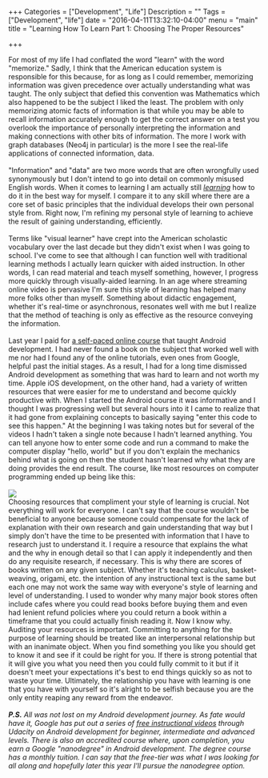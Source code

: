 +++
Categories = ["Development", "Life"]
Description = ""
Tags = ["Development", "life"]
date = "2016-04-11T13:32:10-04:00"
menu = "main"
title = "Learning How To Learn Part 1: Choosing The Proper Resources"

+++

For most of my life I had conflated the word "learn" with the word "memorize." Sadly, I think that the American education system is responsible for this because, for as long as I could remember, memorizing information was given precedence over actually understanding what was taught. The only subject that defied this convention was Mathematics which also happened to be the subject I liked the least. The problem with only memorizing atomic facts of information is that while you may be able to recall information accurately enough to get the correct answer on a test you overlook the importance of personally interpreting the information and making connections with other bits of information. The more I work with graph databases (Neo4j in particular) is the more I see the real-life applications of connected information, data.<br/>
<br/>
"Information" and "data" are two more words that are often wrongfully used synonymously but I don't intend to go into detail on commonly misused English words. When it comes to learning I am actually still <i><u>learning</u></i> how to do it in the best way for myself. I compare it to any skill where there are a core set of basic principles that the individual develops their own personal style from. Right now, I'm refining my personal style of learning to achieve the result of gaining understanding, efficiently.<br/>
<br/>
Terms like "visual learner" have crept into the American scholastic vocabulary over the last decade but they didn't exist when I was going to school. I've come to see that although I can function well with traditional learning methods I actually learn quicker with aided instruction. In other words, I can read material and teach myself something, however, I progress more quickly through visually-aided learning. In an age where streaming online video is pervasive I'm sure this style of learning has helped many more folks other than myself. Something about didactic engagement, whether it's real-time or asynchronous, resonates well with me but I realize that the method of teaching is only as effective as the resource conveying the information.<br/>
<br/>
Last year I paid for <a href="https://fedora.bitfountain.io/courses/android">a self-paced online course</a> that taught Android development. I had never found a book on the subject that worked well with me nor had I found any of the online tutorials, even ones from Google, helpful past the initial stages. As a result, I had for a long time dismissed Android development as something that was hard to learn and not worth my time. Apple iOS development, on the other hand, had a variety of written resources that were easier for me to understand and become quickly productive with. When I started the Android course it was informative and I thought I was progressing well but several hours into it I came to realize that it had gone from explaining concepts to basically saying "enter this code to see this happen." At the beginning I was taking notes but for several of the videos I hadn't taken a single note because I hadn't learned anything. You can tell anyone how to enter some code and run a command to make the computer display "hello, world" but if you don't explain the mechanics behind what is going on then the student hasn't learned why what they are doing provides the end result. The course, like most resources on computer programming ended up being like this:<br/>
<br/>
<img src="/blog_images/owl.jpg">
<br/>
Choosing resources that compliment your style of learning is crucial. Not everything will work for everyone. I can't say that the course wouldn't be beneficial to anyone because someone could compensate for the lack of explanation with their own research and gain understanding that way but I simply don't have the time to be presented with information that I have to research just to understand it. I require a resource that explains the what and the why in enough detail so that I can apply it independently and then do any requisite research, if necessary. This is why there are scores of books written on any given subject. Whether it's teaching calculus, basket-weaving, origami, etc. the intention of any instructional text is the same but each one may not work the same way with everyone's style of learning and level of understanding. I used to wonder why many major book stores often include cafes where you could read books before buying them and even had lenient refund policies where you could return a book within a timeframe that you could actually finish reading it. Now I know why. Auditing your resources is important. Committing to anything for the purpose of learning should be treated like an interpersonal relationship but with an inanimate object. When you find something you like you should get to know it and see if it could be right for you. If there is strong potential that it will give you what you need then you could fully commit to it but if it doesn't meet your expectations it's best to end things quickly so as not to waste your time. Ultimately, the relationship you have with learning is one that you have with yourself so it's alright to be selfish because you are the only entity reaping any reward from the endeavor.<br/>
<br/>
<i><b>P.S.</b> All was not lost on my Android development journey. As fate would have it, Google has put out a series of <a href="https://www.udacity.com/courses/android">free instructional videos</a> through Udacity on Android development for beginner, intermediate and advanced levels. There is also an accredited course where, upon completion, you earn a Google "nanodegree" in Android development. The degree course has a monthly tuition. I can say that the free-tier was what I was looking for all along and hopefully later this year I'll pursue the nanodegree option.</i>

